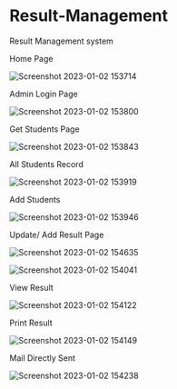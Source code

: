 # Result-Management
Result Management system 

Home Page 

![Screenshot 2023-01-02 153714](https://user-images.githubusercontent.com/89075656/210217972-c2d84c59-f4c1-4c8d-927e-8009cbf79d3c.png)

Admin Login Page

![Screenshot 2023-01-02 153800](https://user-images.githubusercontent.com/89075656/210217988-c59718e4-02ac-48d8-85df-49d170de094f.png)

Get Students Page

![Screenshot 2023-01-02 153843](https://user-images.githubusercontent.com/89075656/210218019-0593e66e-ae0e-4ce1-b62a-3acd7775ca52.png)

All Students Record

![Screenshot 2023-01-02 153919](https://user-images.githubusercontent.com/89075656/210218066-3aab845c-7a4d-4d20-966f-a07dba247901.png)

Add Students 

![Screenshot 2023-01-02 153946](https://user-images.githubusercontent.com/89075656/210218091-6e77dc1c-97ac-4243-9358-4bdc8261eb54.png)

Update/ Add Result Page

![Screenshot 2023-01-02 154635](https://user-images.githubusercontent.com/89075656/210218256-33771ab0-8a51-4147-9c6f-2d0116d1e302.png)

![Screenshot 2023-01-02 154041](https://user-images.githubusercontent.com/89075656/210218137-ad3e3880-c3a4-4e2d-8fe1-62e45cb04f5d.png)

View Result

![Screenshot 2023-01-02 154122](https://user-images.githubusercontent.com/89075656/210218287-e11a785d-0402-4528-8566-720dc89a368d.png)

Print Result

![Screenshot 2023-01-02 154149](https://user-images.githubusercontent.com/89075656/210218306-d94dbb77-35b8-47f4-aa3e-8149fd694e23.png)

Mail Directly Sent 

![Screenshot 2023-01-02 154238](https://user-images.githubusercontent.com/89075656/210218345-7502692a-5162-4d79-aa1f-46feb536a407.png)

